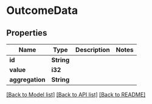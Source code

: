# OutcomeData

## Properties

Name | Type | Description | Notes
------------ | ------------- | ------------- | -------------
**id** | **String** |  | 
**value** | **i32** |  | 
**aggregation** | **String** |  | 

[[Back to Model list]](../README.md#documentation-for-models) [[Back to API list]](../README.md#documentation-for-api-endpoints) [[Back to README]](../README.md)


